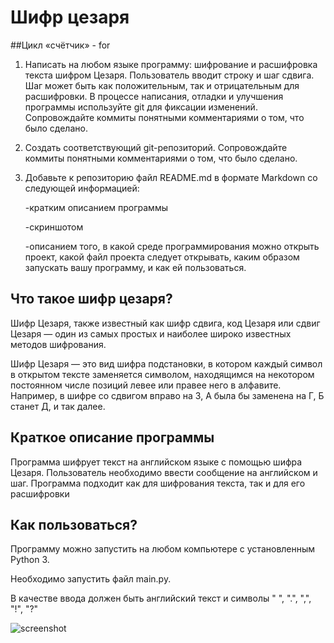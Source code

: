 # Шифр цезаря

##Цикл «счётчик» - for

1. Написать на любом языке программу: шифрование и расшифровка текста шифром Цезаря. Пользователь вводит строку и шаг сдвига. Шаг может быть как положительным, так и отрицательным для расшифровки. 
В процессе написания, отладки и улучшения программы используйте git для фиксации изменений. Сопровождайте коммиты понятными комментариями о том, что было сделано.

2. Создать соответствующий git-репозиторий. Сопровождайте коммиты понятными комментариями о том, что было сделано.

3. Добавьте к репозиторию файл README.md в формате Markdown со следующей информацией:

    -кратким описанием программы

    -скриншотом

    -описанием того, в какой среде программирования можно открыть проект, какой файл проекта следует открывать, каким образом запускать вашу программу, и как ей пользоваться.
 
## Что такое шифр цезаря?
Шифр Цезаря, также известный как шифр сдвига, код Цезаря или сдвиг Цезаря — один из самых простых и наиболее широко известных методов шифрования.

Шифр Цезаря — это вид шифра подстановки, в котором каждый символ в открытом тексте заменяется символом, находящимся на некотором постоянном числе позиций левее или правее него в алфавите. Например, в шифре со сдвигом вправо на 3, А была бы заменена на Г, Б станет Д, и так далее.

## Краткое описание программы

Программа шифрует текст на английском языке с помощью шифра Цезаря.
Пользователь необходимо ввести сообщение на английском и шаг.
Программа подходит как для шифрования текста, так и для его расшифровки

## Как пользоваться?

Программу можно запустить на любом компьютере с установленным Python 3.

Необходимо запустить файл main.py.

В качестве ввода должен быть английский текст и символы " ", ".", ",", "!", "?"

![screenshot]("https://github.com/Racozoid/Caesar/blob/main/screenshot.PNG?raw=true" "Shh")




